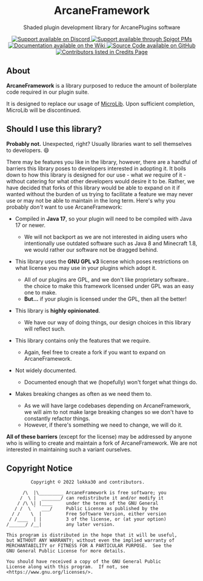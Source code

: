 <div align="center">

# ArcaneFramework

Shaded plugin development library for ArcanePlugins software

<a href="https://www.discord.io/arcaneplugins">
<img src="https://img.shields.io/badge/Chat%20%2F%20Support-on%20Discord-skyblue?style=for-the-badge&logo=discord&logoColor=white" alt="Support available on Discord">
</a>
<a href="https://www.spigotmc.org/conversations/add?to=lokka30">
<img src="https://img.shields.io/badge/Chat%20%2F%20Support-Spigot%20PM-skyblue?style=for-the-badge&logo=googlemessages" alt="Support available through Spigot PMs">
</a>

<br />

<a href="https://github.com/lokka30/ArcaneFramework/wiki">
<img src="https://img.shields.io/badge/Documentation-on%20Wiki-skyblue?style=for-the-badge&logo=wikipedia" alt="Documentation available on the Wiki">
</a>
<a href="https://github.com/lokka30/ArcaneFramework">
<img src="https://img.shields.io/badge/Source%20Code-on%20GitHub-skyblue?style=for-the-badge&logo=github" alt="Source Code available on GitHub">
</a>

<br />

<a href="https://github.com/lokka30/ArcaneFramework/wiki/Credits">
<img src="https://img.shields.io/badge/Contributors-View%20Credits-skyblue?style=for-the-badge" alt="Contributors listed in Credits Page">
</a>

</div>

## About

**ArcaneFramework** is a library purposed to reduce the amount of boilerplate code required
in our plugin suite.

It is designed to replace our usage of [MicroLib][0].
Upon sufficient completion, MicroLib will be discontinued.

## Should I use this library?

**Probably not.** Unexpected, right? Usually libraries want to sell themselves to developers. 😄

There may be features you like in the library, however, there are a handful of barriers this library
poses to developers interested in adopting it. It boils down to how this library is designed for
our use - what *we* require of it - without catering for what other developers would desire it to be.
Rather, we have decided that forks of this library would be able to expand on it if wanted without
the burden of us trying to facilitate a feature we may never use or may not be able to maintain in
the long term. Here's why you probably *don't* want to use ArcaneFramework:

- Compiled in **Java 17**, so your plugin will need to be compiled with Java 17 or newer.
  - We will not backport as we are not interested in aiding users who intentionally use outdated
  software such as Java 8 and Minecraft 1.8, we would rather our software not be dragged behind.

- This library uses the **GNU GPL v3** license which poses restrictions on what license you may use
in your plugins which adopt it.
  - All of our plugins are GPL, and we don't like proprietary software.. the choice to make this
  framework licensed under GPL was an easy one to make.
  - **But...** if your plugin is licensed under the GPL, then all the better!

- This library is **highly opinionated**.
  - We have our way of doing things, our design choices in
  this library will reflect such.

- This library contains only the features that we require.
  - Again, feel free to create a fork if you want to expand on ArcaneFramework.

- Not widely documented.
  - Documented enough that we (hopefully) won't forget what things do.

- Makes breaking changes as often as we need them to.
  - As we will have large codebases depending on ArcaneFramework, we will aim to not make large
  breaking changes so we don't have to constantly refactor things.
  - However, if there's something we need to change, we will do it.

**All of these barriers** (except for the license) may be addressed by anyone who is willing to
create and maintain a fork of ArcaneFramework. We are not interested in maintaining such a variant
ourselves.

## Copyright Notice

```
         Copyright © 2022 lokka30 and contributors.

      /\  |\_________ ArcaneFramework is free software; you
     /  \ |  _______/ can redistribute it and/or modify it
    / /\ \| |____     under the terms of the GNU General
   / /  \ `  ___/     Public License as published by the
  / /    \  |         Free Software Version, either version
 / /____  | |         3 of the license, or (at your option)
/______/ /__|         any later version.

This program is distributed in the hope that it will be useful,
but WITHOUT ANY WARRANTY; without even the implied warranty of
MERCHANTABILITY or FITNESS FOR A PARTICULAR PURPOSE.  See the
GNU General Public License for more details.
 
You should have received a copy of the GNU General Public
License along with this program.  If not, see
<https://www.gnu.org/licenses/>.
```

[0]: https://github.com/lokka30/MicroLib
